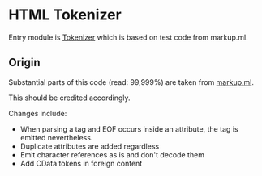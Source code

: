 # HTML Tokenizer

Entry module is [Tokenizer](tokenizer.ml) which is based on test code from markup.ml.

## Origin

Substantial parts of this code (read: 99,999%) are taken from [markup.ml](https://github.com/aantron/markup.ml).

This should be credited accordingly.

Changes include:
- When parsing a tag and EOF occurs inside an attribute, the tag is emitted nevertheless.
- Duplicate attributes are added regardless
- Emit character references as is and don't decode them
- Add CData tokens in foreign content


